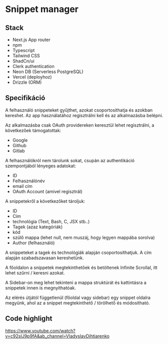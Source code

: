 # Snippet manager

## Stack

- Next.js App router
- npm
- Typescript
- Tailwind CSS
- ShadCn/ui
- Clerk authentication
- Neon DB (Serverless PostgreSQL)
- Vercel (deployhoz)
- Drizzle (ORM)

## Specifikáció

A felhasználó snippeteket gyűjthet, azokat csoportosíthatja és azokban kereshet. Az app használatához regisztrálni kell és az alkalmazásba belépni.

Az alkalmazásba csak OAuth providereken keresztül lehet regisztrálni, a következőek támogatottak:
- Google
- Github
- Gitlab

A felhasználókról nem tárolunk sokat, csupán az authentikáció szempontjából lényeges adatokat:
- ID
- Felhasználónév
- email cím
- OAuth Account (amivel regisztrál)

A snippetekről a következőket tároljuk:
- ID
- Cím
- technológia (Text, Bash, C, JSX stb..)
- Tagek (azaz kategóriák)
- kód
- szülő mappa (lehet null, nem muszáj, hogy legyen mappába sorolva)
- Author (felhasználó)

A snippeteket a tagek és technológiák alapján csoportosíthatjuk. A cím alapján szabadszavasan kereshetünk. 

A főoldalon a snippetek megtekinthetőek és betöltenek Infinite Scrollal, itt lehet szűrni / keresni azokat.

A Sidebar-on meg lehet tekinteni a mappa struktúrát és kattintásra a snippetek innen is megnyithatóak.

Az elérés útjától függetlenül (főoldal vagy sidebar) egy snippet oldalra megyünk, ahol az a snippet megtekinthető / törölhető és módosítható.

## Code highlight
https://www.youtube.com/watch?v=c92sIJ9p9fA&ab_channel=VladyslavDihtiarenko
